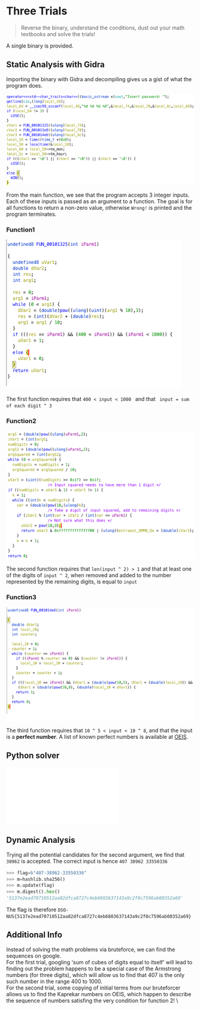 # Three Trials

>Reverse the binary, understand the conditions, dust out your math textbooks and solve the trials!

A single binary is provided.

## Static Analysis with Gidra

Importing the binary with Gidra and decompiling gives us a gist of what the program does.

![Main](./main.png)

From the main function, we see that the program accepts 3 integer inputs. Each of these inputs is passed as an argument to a function. The goal is for all functions to return a non-zero value, otherwise ``Wrong!`` is printed and the program terminates. 

### Function1
![func1](./func1.png)

The first function requires that ``400 < input < 1000 `` and that `` input = sum of each digit ^ 3``

### Function2
![func2](./func2.png)

The second function requires that ``len(input ^ 2) > 1`` and that at least one of the digits of ``input ^ 2``, when removed and added to the number represented by the remaining digits, is equal to ``input``

### Function3
![func3](./func3.png)

The third function requires that `` 10 ^ 5 < input < 10 ^ 8 ``, and that the input is a **perfect number**. A list of known perfect numbers is available at [OEIS](https://oeis.org/A000396).
## Python solver
![three_trials.py](./three_trials.py)


## Dynamic Analysis
Trying all the potential candidates for the second argument, we find that ``38962`` is accepted. The correct input is hence ``407 38962 33550336``

```python
>>> flag=b"407-38962-33550336"
>>> m=hashlib.sha256()
>>> m.update(flag)
>>> m.digest().hex()
'5137e2ead70710512aa82dfca8727c4eb6803637143a9c2f0c7596ab00352a69'
```
The flag is therefore ``DSO-NUS{5137e2ead70710512aa82dfca8727c4eb6803637143a9c2f0c7596ab00352a69}``


## Additional Info
Instead of solving the math problems via bruteforce, we can find the sequences on google. \
For the first trial, googling 'sum of cubes of digits equal to itself' will lead to finding out the problem happens to be a special case of the Armstrong numbers (for three digits), which will allow us to find that 407 is the only such number in the range 400 to 1000. \
For the second trial, some copying of initial terms from our bruteforcer allows us to find the Kaprekar numbers on OEIS, which happen to describe the sequence of numbers satisfing the very condition for function 2!  \


